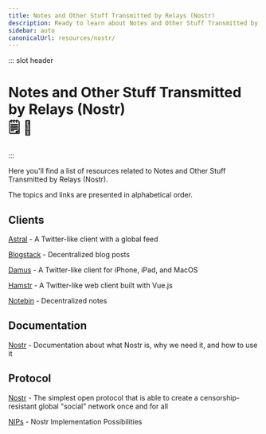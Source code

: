 ```yaml
---
title: Notes and Other Stuff Transmitted by Relays (Nostr)
description: Ready to learn about Notes and Other Stuff Transmitted by Relays (Nostr)? These resources will explain what Nostr is, why it's important, and provide you with some useful applications! 🗒️🐒
sidebar: auto
canonicalUrl: resources/nostr/
---
```


::: slot header

# Notes and Other Stuff Transmitted by Relays (Nostr) <div class="emoji-wrap">🗒️ 🐒</div>

:::

Here you'll find a list of resources related to Notes and Other Stuff Transmitted by Relays (Nostr).

The topics and links are presented in alphabetical order.

<div class="resource-card">

## Clients

[Astral](https://astral.ninja/) - A Twitter-like client with a global feed

[Blogstack](https://blogstack.io/) - Decentralized blog posts

[Damus](https://github.com/damus-io/damus) - A Twitter-like client for iPhone, iPad, and MacOS

[Hamstr](https://hamstr.to/home) - A Twitter-like web client built with Vue.js

[Notebin](https://notebin.org/) - Decentralized notes

</div>

<div class="resource-card">

## Documentation

[Nostr](https://nostr.com/) - Documentation about what Nostr is, why we need it, and how to use it

</div>

<div class="resource-card">

## Protocol

[Nostr](https://github.com/nostr-protocol/nostr) - The simplest open protocol that is able to create a censorship-resistant global "social" network once and for all

[NIPs](https://github.com/nostr-protocol/nips) - Nostr Implementation Possibilities

</div>

<style lang="stylus" scoped>
h1
  padding-bottom: 5rem

h2
  color: $accentColor
  margin: 1.875rem 0

.resource-card
  border: 0.125rem solid $darkBorderColor
  box-shadow: 0 0.5rem 1rem 0 $darkBorderColor
  transition: 0.2s
  border-radius: 1.875rem
  background-image: radial-gradient(circle at center center, $backgroundColorThree, $backgroundColor)

.resource-card:nth-child(n+2)
  margin-top: 3.5rem

.resource-card:hover
  box-shadow: 0.125rem 0.5rem 1rem 0.125rem $darkBoxShadowColor

@media (max-width: 54.6875rem)
  p
    text-align: center

@media (max-width: 26.3125rem)
  .resource-card
    padding: 0 1rem

@media (min-width: 26.375rem)
  .resource-card
    padding: 0 2rem
</style>

